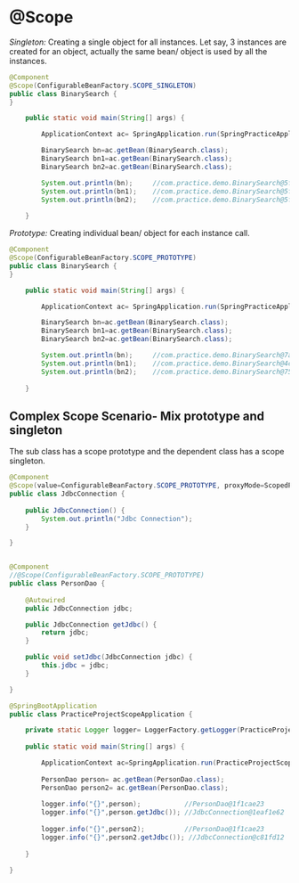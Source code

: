 # @Scope

*Singleton:* Creating a single object for all instances. Let say, 3 instances are created for an object, actually the same bean/ object is used by all the instances.

```java
@Component
@Scope(ConfigurableBeanFactory.SCOPE_SINGLETON)
public class BinarySearch {
}

	public static void main(String[] args) {

		ApplicationContext ac= SpringApplication.run(SpringPracticeApplication.class, args);

		BinarySearch bn=ac.getBean(BinarySearch.class);
		BinarySearch bn1=ac.getBean(BinarySearch.class);
		BinarySearch bn2=ac.getBean(BinarySearch.class);

		System.out.println(bn);     //com.practice.demo.BinarySearch@5fe8b721
		System.out.println(bn1);    //com.practice.demo.BinarySearch@5fe8b721
		System.out.println(bn2);    //com.practice.demo.BinarySearch@5fe8b721
        
	}
```
*Prototype:* Creating individual bean/ object for each instance call.

```java
@Component
@Scope(ConfigurableBeanFactory.SCOPE_PROTOTYPE)
public class BinarySearch {
}

	public static void main(String[] args) {

		ApplicationContext ac= SpringApplication.run(SpringPracticeApplication.class, args);

		BinarySearch bn=ac.getBean(BinarySearch.class);
		BinarySearch bn1=ac.getBean(BinarySearch.class);
		BinarySearch bn2=ac.getBean(BinarySearch.class);

		System.out.println(bn);     //com.practice.demo.BinarySearch@7a11c4c7
		System.out.println(bn1);    //com.practice.demo.BinarySearch@4cc547a
		System.out.println(bn2);    //com.practice.demo.BinarySearch@7555b920
        
	}
```

## Complex Scope Scenario- Mix prototype and singleton

The sub class has a scope prototype and the dependent class has a scope singleton.

```java
@Component
@Scope(value=ConfigurableBeanFactory.SCOPE_PROTOTYPE, proxyMode=ScopedProxyMode.TARGET_CLASS)
public class JdbcConnection {
	
	public JdbcConnection() {
		System.out.println("Jdbc Connection");
	}

}


@Component
//@Scope(ConfigurableBeanFactory.SCOPE_PROTOTYPE)
public class PersonDao {
	
	@Autowired
	public JdbcConnection jdbc;

	public JdbcConnection getJdbc() {
		return jdbc;
	}

	public void setJdbc(JdbcConnection jdbc) {
		this.jdbc = jdbc;
	}

}

@SpringBootApplication
public class PracticeProjectScopeApplication {

	private static Logger logger= LoggerFactory.getLogger(PracticeProjectScopeApplication.class);
	
	public static void main(String[] args) {

		ApplicationContext ac=SpringApplication.run(PracticeProjectScopeApplication.class, args);
		
		PersonDao person= ac.getBean(PersonDao.class);
		PersonDao person2= ac.getBean(PersonDao.class);
		
		logger.info("{}",person);			//PersonDao@1f1cae23
		logger.info("{}",person.getJdbc());	//JdbcConnection@1eaf1e62
		
		logger.info("{}",person2);			//PersonDao@1f1cae23
		logger.info("{}",person2.getJdbc()); //JdbcConnection@c81fd12
		
	}

}
```